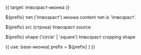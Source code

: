 {{ target: imвозраст-иконка }}

${prefix} тип ('imвозраст')
иконка content тип is 'imвозраст'.

${prefix} src (строка)
Imвозраст source

${prefix} shape ('circle' | 'square')
Imвозраст cropping shape

{{ use: base-иконка(
    prefix = ${prefix}
) }}